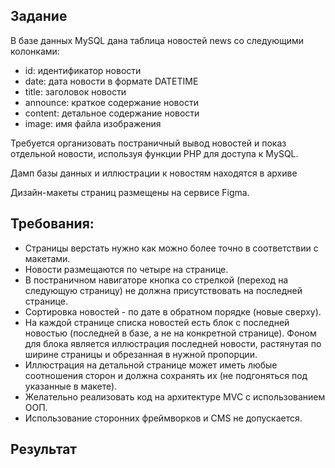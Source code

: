 ## Задание

В базе данных MySQL дана таблица новостей news со следующими колонками:
* id: идентификатор новости
* date: дата новости в формате DATETIME
* title: заголовок новости
* announce: краткое содержание новости
* content: детальное содержание новости
* image: имя файла изображения

Требуется организовать постраничный вывод новостей и показ отдельной новости, используя функции PHP для доступа к MySQL.

Дамп базы данных и иллюстрации к новостям находятся в архиве

Дизайн-макеты страниц размещены на сервисе Figma.

## Требования:
* Страницы верстать нужно как можно более точно в соответствии с макетами.
* Новости размещаются по четыре на странице.
* В постраничном навигаторе кнопка со стрелкой (переход на следующую страницу) не должна присутствовать на последней странице.
* Сортировка новостей - по дате в обратном порядке (новые сверху).
* На каждой странице списка новостей есть блок с последней новостью (последней в базе, а не на конкретной странице). Фоном для блока является иллюстрация последней новости, растянутая по ширине страницы и обрезанная в нужной пропорции.
* Иллюстрация на детальной странице может иметь любые соотношения сторон и должна сохранять их (не подгоняться под указанные в макете).
* Желательно реализовать код на архитектуре MVC с использованием ООП.
* Использование сторонних фреймворков и CMS не допускается.

## Результат


